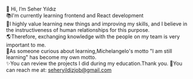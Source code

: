 👋 Hi, I’m Seher Yıldız </br>
📚I'm currently learning frontend and React development </br>
📍I highly value learning new things and improving my skills, and I believe in the instructiveness of human relationships for this purpose. </br> 🌎Therefore, exchanging knowledge with the people on my team is very important to me. </br> 💫As someone curious about learning,Michelangelo's motto "I am still learning" has become my own motto. </br>
✨You can review the projects I did during my education.Thank you.
📩You can reach me at: seheryildizjob@gmail.com 
